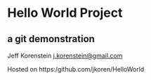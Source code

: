 # Hello World Project
## a git demonstration

Jeff Korenstein
j.korenstein@gmail.com

Hosted on 
https:/github.com/jkoren/HelloWorld